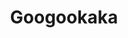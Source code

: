 --- 
title: "Googookaka"
publishdate: "2019-9-8T16:48:46+02:00"
src: "https://365manga.net/manga/googookaka"
image: "https://data.365manga.net/images/thumbnails/1962-googookaka.jpg"
description: "The struggle bus life of the hot Cheongdam girl Ina who got transported to the primitive era http://comic.naver.com/webtoon/list.nhn?titleId=684435&weekday=sun"
---